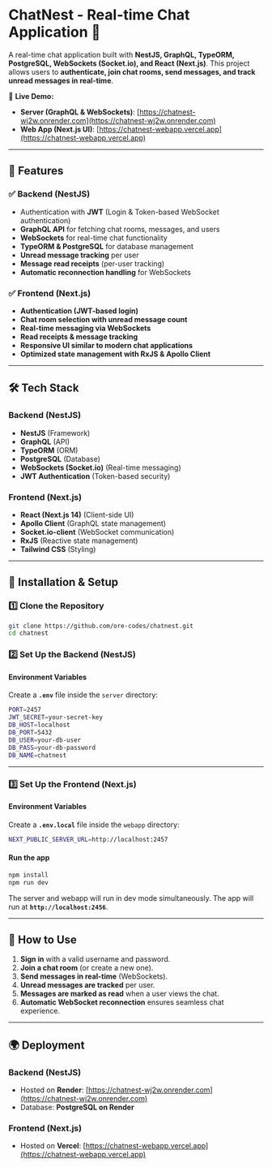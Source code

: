 # **ChatNest - Real-time Chat Application** 🚀

A real-time chat application built with **NestJS, GraphQL, TypeORM, PostgreSQL, WebSockets (Socket.io), and React (Next.js)**. This project allows users to **authenticate, join chat rooms, send messages, and track unread messages in real-time**.

📌 **Live Demo:**
- **Server (GraphQL & WebSockets)**: [https://chatnest-wj2w.onrender.com](https://chatnest-wj2w.onrender.com)
- **Web App (Next.js UI)**: [https://chatnest-webapp.vercel.app](https://chatnest-webapp.vercel.app)

---

## **🚀 Features**
### ✅ **Backend (NestJS)**
- Authentication with **JWT** (Login & Token-based WebSocket authentication)
- **GraphQL API** for fetching chat rooms, messages, and users
- **WebSockets** for real-time chat functionality
- **TypeORM & PostgreSQL** for database management
- **Unread message tracking** per user
- **Message read receipts** (per-user tracking)
- **Automatic reconnection handling** for WebSockets

### ✅ **Frontend (Next.js)**
- **Authentication (JWT-based login)**
- **Chat room selection with unread message count**
- **Real-time messaging via WebSockets**
- **Read receipts & message tracking**
- **Responsive UI similar to modern chat applications**
- **Optimized state management with RxJS & Apollo Client**

---

## **🛠️ Tech Stack**
### **Backend (NestJS)**
- **NestJS** (Framework)
- **GraphQL** (API)
- **TypeORM** (ORM)
- **PostgreSQL** (Database)
- **WebSockets (Socket.io)** (Real-time messaging)
- **JWT Authentication** (Token-based security)

### **Frontend (Next.js)**
- **React (Next.js 14)** (Client-side UI)
- **Apollo Client** (GraphQL state management)
- **Socket.io-client** (WebSocket communication)
- **RxJS** (Reactive state management)
- **Tailwind CSS** (Styling)

---

## **🔧 Installation & Setup**
### **1️⃣ Clone the Repository**
```sh
git clone https://github.com/ore-codes/chatnest.git
cd chatnest
```

### **2️⃣ Set Up the Backend (NestJS)**
#### **Environment Variables**
Create a **`.env`** file inside the `server` directory:
```sh
PORT=2457
JWT_SECRET=your-secret-key
DB_HOST=localhost
DB_PORT=5432
DB_USER=your-db-user
DB_PASS=your-db-password
DB_NAME=chatnest
```

---

### **3️⃣ Set Up the Frontend (Next.js)**
#### **Environment Variables**
Create a **`.env.local`** file inside the `webapp` directory:
```sh
NEXT_PUBLIC_SERVER_URL=http://localhost:2457
```

#### **Run the app**
```sh
npm install
npm run dev
```
The server and webapp will run in dev mode simultaneously.
The app will run at **`http://localhost:2456`**.

---

## **🎯 How to Use**
1. **Sign in** with a valid username and password.
2. **Join a chat room** (or create a new one).
3. **Send messages in real-time** (WebSockets).
4. **Unread messages are tracked** per user.
5. **Messages are marked as read** when a user views the chat.
6. **Automatic WebSocket reconnection** ensures seamless chat experience.

---

## **🌍 Deployment**
### **Backend (NestJS)**
- Hosted on **Render**: [https://chatnest-wj2w.onrender.com](https://chatnest-wj2w.onrender.com)
- Database: **PostgreSQL on Render**

### **Frontend (Next.js)**
- Hosted on **Vercel**: [https://chatnest-webapp.vercel.app](https://chatnest-webapp.vercel.app)
